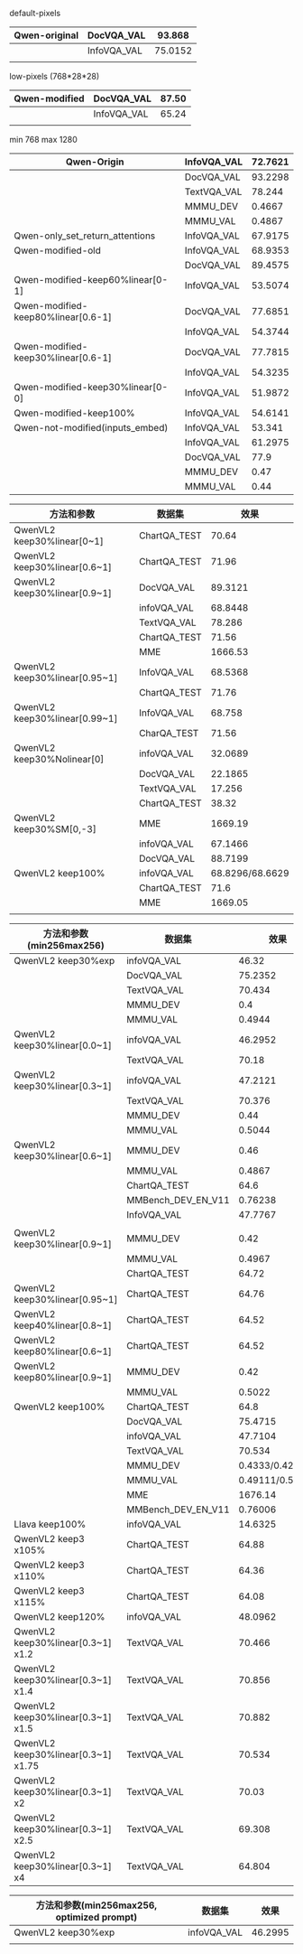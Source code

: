 default-pixels

| Qwen-original | DocVQA_VAL  | 93.868  |
| ------------- | ----------- | ------- |
|               | InfoVQA_VAL | 75.0152 |
|               |             |         |

low-pixels (768\*28*28)

| Qwen-modified | DocVQA_VAL  | 87.50 |
| ------------- | ----------- | ----- |
|               | InfoVQA_VAL | 65.24 |
|               |             |       |

min 768 max 1280

| Qwen-Origin                        | InfoVQA_VAL | 72.7621 |
| ---------------------------------- | ----------- | ------- |
|                                    | DocVQA_VAL  | 93.2298 |
|                                    | TextVQA_VAL | 78.244  |
|                                    | MMMU_DEV    | 0.4667  |
|                                    | MMMU_VAL    | 0.4867  |
| Qwen-only_set_return_attentions    | InfoVQA_VAL | 67.9175 |
| Qwen-modified-old                  | InfoVQA_VAL | 68.9353 |
|                                    | DocVQA_VAL  | 89.4575 |
| Qwen-modified-keep60%linear[0-1]   | InfoVQA_VAL | 53.5074 |
| Qwen-modified-keep80%linear[0.6-1] | DocVQA_VAL  | 77.6851 |
|                                    | InfoVQA_VAL | 54.3744 |
| Qwen-modified-keep30%linear[0.6-1] | DocVQA_VAL  | 77.7815 |
|                                    | InfoVQA_VAL | 54.3235 |
| Qwen-modified-keep30%linear[0-0]   | InfoVQA_VAL | 51.9872 |
| Qwen-modified-keep100%             | InfoVQA_VAL | 54.6141 |
| Qwen-not-modified(inputs_embed)    | InfoVQA_VAL | 53.341  |
|                                    | InfoVQA_VAL | 61.2975 |
|                                    | DocVQA_VAL  | 77.9    |
|                                    | MMMU_DEV    | 0.47    |
|                                    | MMMU_VAL    | 0.44    |

| 方法和参数                    | 数据集       | 效果            |
| ----------------------------- | ------------ | --------------- |
| QwenVL2 keep30%linear[0~1]    | ChartQA_TEST | 70.64           |
| QwenVL2 keep30%linear[0.6~1]  | ChartQA_TEST | 71.96           |
| QwenVL2 keep30%linear[0.9~1]  | DocVQA_VAL   | 89.3121         |
|                               | infoVQA_VAL  | 68.8448         |
|                               | TextVQA_VAL  | 78.286          |
|                               | ChartQA_TEST | 71.56           |
|                               | MME          | 1666.53         |
| QwenVL2 keep30%linear[0.95~1] | InfoVQA_VAL  | 68.5368         |
|                               | ChartQA_TEST | 71.76           |
| QwenVL2 keep30%linear[0.99~1] | InfoVQA_VAL  | 68.758          |
|                               | CharQA_TEST  | 71.56           |
| QwenVL2 keep30%Nolinear[0]    | infoVQA_VAL  | 32.0689         |
|                               | DocVQA_VAL   | 22.1865         |
|                               | TextVQA_VAL  | 17.256          |
|                               | ChartQA_TEST | 38.32           |
| QwenVL2 keep30%SM[0,-3]       | MME          | 1669.19         |
|                               | infoVQA_VAL  | 67.1466         |
|                               | DocVQA_VAL   | 88.7199         |
| QwenVL2 keep100%              | infoVQA_VAL  | 68.8296/68.6629 |
|                               | ChartQA_TEST | 71.6            |
|                               | MME          | 1669.05         |
|                               |              |                 |

| 方法和参数(min256max256)           | 数据集             | 效果            |
| ---------------------------------- | ------------------ | --------------- |
| QwenVL2 keep30%exp                 | infoVQA_VAL        | 46.32           |
|                                    | DocVQA_VAL         | 75.2352         |
|                                    | TextVQA_VAL        | 70.434          |
|                                    | MMMU_DEV           | 0.4             |
|                                    | MMMU_VAL           | 0.4944          |
| QwenVL2 keep30%linear[0.0~1]       | infoVQA_VAL        | 46.2952         |
|                                    | TextVQA_VAL        | 70.18           |
| QwenVL2 keep30%linear[0.3~1]       | infoVQA_VAL        | 47.2121         |
|                                    | TextVQA_VAL        | 70.376          |
|                                    | MMMU_DEV           | 0.44            |
|                                    | MMMU_VAL           | 0.5044          |
| QwenVL2 keep30%linear[0.6~1]       | MMMU_DEV           | 0.46            |
|                                    | MMMU_VAL           | 0.4867          |
|                                    | ChartQA_TEST       | 64.6            |
|                                    | MMBench_DEV_EN_V11 | 0.76238         |
|                                    | InfoVQA_VAL        | 47.7767         |
|                                    |                    |                 |
| QwenVL2 keep30%linear[0.9~1]       | MMMU_DEV           | 0.42            |
|                                    | MMMU_VAL           | 0.4967          |
|                                    | ChartQA_TEST       | 64.72           |
| QwenVL2 keep30%linear[0.95~1]      | ChartQA_TEST       | 64.76           |
| QwenVL2 keep40%linear[0.8~1]       | ChartQA_TEST       | 64.52           |
| QwenVL2 keep80%linear[0.6~1]       | ChartQA_TEST       | 64.52           |
| QwenVL2 keep80%linear[0.9~1]       | MMMU_DEV           | 0.42            |
|                                    | MMMU_VAL           | 0.5022          |
| QwenVL2 keep100%                   | ChartQA_TEST       | 64.8            |
|                                    | DocVQA_VAL         | 75.4715         |
|                                    | infoVQA_VAL        | 47.7104         |
|                                    | TextVQA_VAL        | 70.534          |
|                                    | MMMU_DEV           | 0.4333/0.42     |
|                                    | MMMU_VAL           | 0.49111/0.50222 |
|                                    | MME                | 1676.14         |
|                                    | MMBench_DEV_EN_V11 | 0.76006         |
| Llava keep100%                    | infoVQA_VAL        | 14.6325         |
| QwenVL2 keep3 x105%                | ChartQA_TEST       | 64.88           |
| QwenVL2 keep3 x110%                | ChartQA_TEST       | 64.36           |
| QwenVL2 keep3 x115%                | ChartQA_TEST       | 64.08           |
| QwenVL2 keep120%                   | infoVQA_VAL        | 48.0962         |
| QwenVL2 keep30%linear[0.3~1] x1.2  | TextVQA_VAL        | 70.466          |
| QwenVL2 keep30%linear[0.3~1] x1.4  | TextVQA_VAL        | 70.856          |
| QwenVL2 keep30%linear[0.3~1] x1.5  | TextVQA_VAL        | 70.882          |
| QwenVL2 keep30%linear[0.3~1] x1.75 | TextVQA_VAL        | 70.534          |
| QwenVL2 keep30%linear[0.3~1] x2    | TextVQA_VAL        | 70.03           |
| QwenVL2 keep30%linear[0.3~1] x2.5  | TextVQA_VAL        | 69.308          |
| QwenVL2 keep30%linear[0.3~1] x4    | TextVQA_VAL        | 64.804          |

| 方法和参数(min256max256, optimized prompt) | 数据集      | 效果    |
| ------------------------------------------ | ----------- | ------- |
| QwenVL2 keep30%exp                         | infoVQA_VAL | 46.2995 |
|                                            |             |         |
